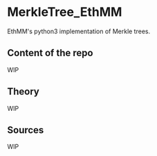 # MerkleTree_EthMM

EthMM's python3 implementation of Merkle trees.

## Content of the repo
WIP

## Theory
WIP

## Sources
WIP

